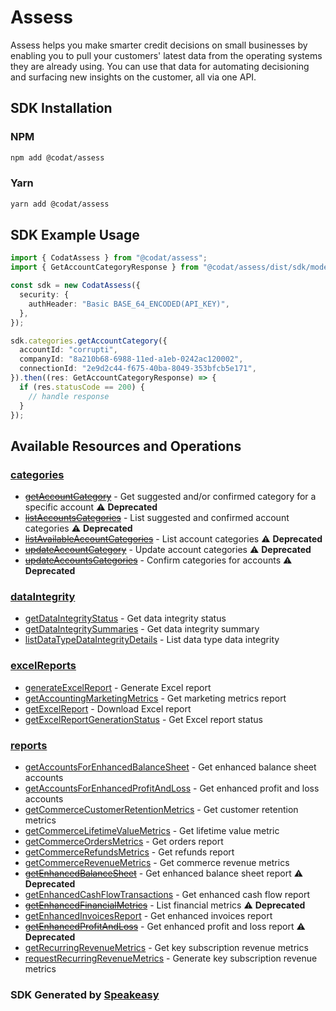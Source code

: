 # Assess

Assess helps you make smarter credit decisions on small businesses by enabling you to pull your customers' latest data from the operating systems they are already using.
You can use that data for automating decisioning and surfacing new insights on the customer, all via one API.

<!-- Start SDK Installation -->
## SDK Installation

### NPM

```bash
npm add @codat/assess
```

### Yarn

```bash
yarn add @codat/assess
```
<!-- End SDK Installation -->

## SDK Example Usage
<!-- Start SDK Example Usage -->
```typescript
import { CodatAssess } from "@codat/assess";
import { GetAccountCategoryResponse } from "@codat/assess/dist/sdk/models/operations";

const sdk = new CodatAssess({
  security: {
    authHeader: "Basic BASE_64_ENCODED(API_KEY)",
  },
});

sdk.categories.getAccountCategory({
  accountId: "corrupti",
  companyId: "8a210b68-6988-11ed-a1eb-0242ac120002",
  connectionId: "2e9d2c44-f675-40ba-8049-353bfcb5e171",
}).then((res: GetAccountCategoryResponse) => {
  if (res.statusCode == 200) {
    // handle response
  }
});
```
<!-- End SDK Example Usage -->

<!-- Start SDK Available Operations -->
## Available Resources and Operations


### [categories](docs/categories/README.md)

* [~~getAccountCategory~~](docs/categories/README.md#getaccountcategory) - Get suggested and/or confirmed category for a specific account :warning: **Deprecated**
* [~~listAccountsCategories~~](docs/categories/README.md#listaccountscategories) - List suggested and confirmed account categories :warning: **Deprecated**
* [~~listAvailableAccountCategories~~](docs/categories/README.md#listavailableaccountcategories) - List account categories :warning: **Deprecated**
* [~~updateAccountCategory~~](docs/categories/README.md#updateaccountcategory) - Update account categories :warning: **Deprecated**
* [~~updateAccountsCategories~~](docs/categories/README.md#updateaccountscategories) - Confirm categories for accounts :warning: **Deprecated**

### [dataIntegrity](docs/dataintegrity/README.md)

* [getDataIntegrityStatus](docs/dataintegrity/README.md#getdataintegritystatus) - Get data integrity status
* [getDataIntegritySummaries](docs/dataintegrity/README.md#getdataintegritysummaries) - Get data integrity summary
* [listDataTypeDataIntegrityDetails](docs/dataintegrity/README.md#listdatatypedataintegritydetails) - List data type data integrity

### [excelReports](docs/excelreports/README.md)

* [generateExcelReport](docs/excelreports/README.md#generateexcelreport) - Generate Excel report
* [getAccountingMarketingMetrics](docs/excelreports/README.md#getaccountingmarketingmetrics) - Get marketing metrics report
* [getExcelReport](docs/excelreports/README.md#getexcelreport) - Download Excel report
* [getExcelReportGenerationStatus](docs/excelreports/README.md#getexcelreportgenerationstatus) - Get Excel report status

### [reports](docs/reports/README.md)

* [getAccountsForEnhancedBalanceSheet](docs/reports/README.md#getaccountsforenhancedbalancesheet) - Get enhanced balance sheet accounts
* [getAccountsForEnhancedProfitAndLoss](docs/reports/README.md#getaccountsforenhancedprofitandloss) - Get enhanced profit and loss accounts
* [getCommerceCustomerRetentionMetrics](docs/reports/README.md#getcommercecustomerretentionmetrics) - Get customer retention metrics
* [getCommerceLifetimeValueMetrics](docs/reports/README.md#getcommercelifetimevaluemetrics) - Get lifetime value metric
* [getCommerceOrdersMetrics](docs/reports/README.md#getcommerceordersmetrics) - Get orders report
* [getCommerceRefundsMetrics](docs/reports/README.md#getcommercerefundsmetrics) - Get refunds report
* [getCommerceRevenueMetrics](docs/reports/README.md#getcommercerevenuemetrics) - Get commerce revenue metrics
* [~~getEnhancedBalanceSheet~~](docs/reports/README.md#getenhancedbalancesheet) - Get enhanced balance sheet report :warning: **Deprecated**
* [getEnhancedCashFlowTransactions](docs/reports/README.md#getenhancedcashflowtransactions) - Get enhanced cash flow report
* [~~getEnhancedFinancialMetrics~~](docs/reports/README.md#getenhancedfinancialmetrics) - List financial metrics :warning: **Deprecated**
* [getEnhancedInvoicesReport](docs/reports/README.md#getenhancedinvoicesreport) - Get enhanced invoices report
* [~~getEnhancedProfitAndLoss~~](docs/reports/README.md#getenhancedprofitandloss) - Get enhanced profit and loss report :warning: **Deprecated**
* [getRecurringRevenueMetrics](docs/reports/README.md#getrecurringrevenuemetrics) - Get key subscription revenue metrics
* [requestRecurringRevenueMetrics](docs/reports/README.md#requestrecurringrevenuemetrics) - Generate key subscription revenue metrics
<!-- End SDK Available Operations -->

### SDK Generated by [Speakeasy](https://docs.speakeasyapi.dev/docs/using-speakeasy/client-sdks)
